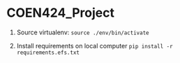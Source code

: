 # COEN424_Project


1. Source virtualenv: 
`source ./env/bin/activate`

2. Install requirements on local computer
`pip install -r requirements.efs.txt`

